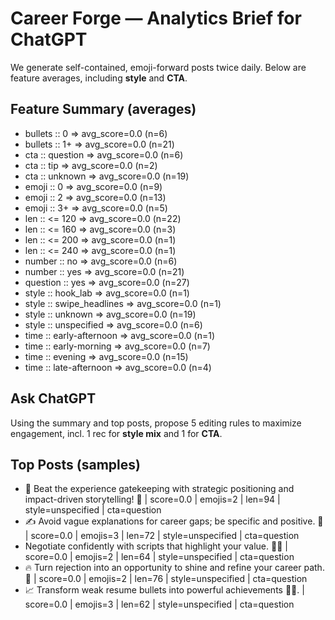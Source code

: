 # Career Forge — Analytics Brief for ChatGPT

We generate self-contained, emoji-forward posts twice daily. Below are feature averages, including **style** and **CTA**.

## Feature Summary (averages)

- bullets :: 0 => avg_score=0.0 (n=6)
- bullets :: 1+ => avg_score=0.0 (n=21)
- cta :: question => avg_score=0.0 (n=6)
- cta :: tip => avg_score=0.0 (n=2)
- cta :: unknown => avg_score=0.0 (n=19)
- emoji :: 0 => avg_score=0.0 (n=9)
- emoji :: 2 => avg_score=0.0 (n=13)
- emoji :: 3+ => avg_score=0.0 (n=5)
- len :: <= 120 => avg_score=0.0 (n=22)
- len :: <= 160 => avg_score=0.0 (n=3)
- len :: <= 200 => avg_score=0.0 (n=1)
- len :: <= 240 => avg_score=0.0 (n=1)
- number :: no => avg_score=0.0 (n=6)
- number :: yes => avg_score=0.0 (n=21)
- question :: yes => avg_score=0.0 (n=27)
- style :: hook_lab => avg_score=0.0 (n=1)
- style :: swipe_headlines => avg_score=0.0 (n=1)
- style :: unknown => avg_score=0.0 (n=19)
- style :: unspecified => avg_score=0.0 (n=6)
- time :: early-afternoon => avg_score=0.0 (n=1)
- time :: early-morning => avg_score=0.0 (n=7)
- time :: evening => avg_score=0.0 (n=15)
- time :: late-afternoon => avg_score=0.0 (n=4)

## Ask ChatGPT

Using the summary and top posts, propose 5 editing rules to maximize engagement, incl. 1 rec for **style mix** and 1 for **CTA**.

## Top Posts (samples)

- 🌟 Beat the experience gatekeeping with strategic positioning and impact-driven storytelling! 🚀  | score=0.0 | emojis=2 | len=94 | style=unspecified | cta=question
- ✍️ Avoid vague explanations for career gaps; be specific and positive. 🌟  | score=0.0 | emojis=3 | len=72 | style=unspecified | cta=question
- Negotiate confidently with scripts that highlight your value. 💼💪  | score=0.0 | emojis=2 | len=64 | style=unspecified | cta=question
- 🔥 Turn rejection into an opportunity to shine and refine your career path. 🌟  | score=0.0 | emojis=2 | len=76 | style=unspecified | cta=question
- 📈 Transform weak resume bullets into powerful achievements 💪✨.  | score=0.0 | emojis=3 | len=62 | style=unspecified | cta=question
